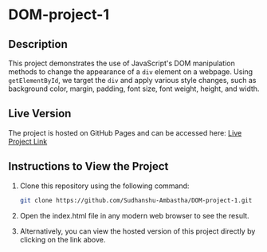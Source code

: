 # DOM-project-1

## Description
This project demonstrates the use of JavaScript's DOM manipulation methods to change the appearance of a `div` element on a webpage. Using `getElementById`, we target the `div` and apply various style changes, such as background color, margin, padding, font size, font weight, height, and width.

## Live Version
The project is hosted on GitHub Pages and can be accessed here: [Live Project Link](#)

## Instructions to View the Project
1. Clone this repository using the following command:
   ```bash
   git clone https://github.com/Sudhanshu-Ambastha/DOM-project-1.git
   ```
2. Open the index.html file in any modern web browser to see the result.

3. Alternatively, you can view the hosted version of this project directly by clicking on the link above.